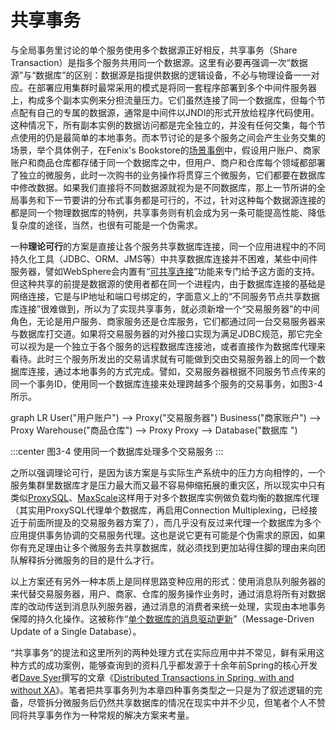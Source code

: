 # 共享事务

与全局事务里讨论的单个服务使用多个数据源正好相反，共享事务（Share Transaction）是指多个服务共用同一个数据源。这里有必要再强调一次“数据源”与“数据库”的区别：数据源是指提供数据的逻辑设备，不必与物理设备一一对应。在部署应用集群时最常采用的模式是将同一套程序部署到多个中间件服务器上，构成多个副本实例来分担流量压力。它们虽然连接了同一个数据库，但每个节点配有自己的专属的数据源，通常是中间件以JNDI的形式开放给程序代码使用。这种情况下，所有副本实例的数据访问都是完全独立的，并没有任何交集，每个节点使用的仍是最简单的本地事务。而本节讨论的是多个服务之间会产生业务交集的场景，举个具体例子，在Fenix's Bookstore的[场景事例](/architect-perspective/general-architecture/transaction/)中，假设用户账户、商家账户和商品仓库都存储于同一个数据库之中，但用户、商户和仓库每个领域都部署了独立的微服务，此时一次购书的业务操作将贯穿三个微服务，它们都要在数据库中修改数据。如果我们直接将不同数据源就视为是不同数据库，那上一节所讲的全局事务和下一节要讲的分布式事务都是可行的，不过，针对这种每个数据源连接的都是同一个物理数据库的特例，共享事务则有机会成为另一条可能提高性能、降低复杂度的途径，当然，也很有可能是一个伪需求。

一种**理论可行**的方案是直接让各个服务共享数据库连接，同一个应用进程中的不同持久化工具（JDBC、ORM、JMS等）中共享数据库连接并不困难，某些中间件服务器，譬如WebSphere会内置有“[可共享连接](https://www.ibm.com/support/knowledgecenter/zh/SSAW57_8.5.5/com.ibm.websphere.nd.multiplatform.doc/ae/cdat_conshrnon.html)”功能来专门给予这方面的支持。但这种共享的前提是数据源的使用者都在同一个进程内，由于数据库连接的基础是网络连接，它是与IP地址和端口号绑定的，字面意义上的“不同服务节点共享数据库连接”很难做到，所以为了实现共享事务，就必须新增一个“交易服务器”的中间角色，无论是用户服务、商家服务还是仓库服务，它们都通过同一台交易服务器来与数据库打交道。如果将交易服务器的对外接口实现为满足JDBC规范，那它完全可以视为是一个独立于各个服务的远程数据库连接池，或者直接作为数据库代理来看待。此时三个服务所发出的交易请求就有可能做到交由交易服务器上的同一个数据库连接，通过本地事务的方式完成。譬如，交易服务器根据不同服务节点传来的同一个事务ID，使用同一个数据库连接来处理跨越多个服务的交易事务，如图3-4所示。

<mermaid style="margin: -15px 0 -40px 0">
graph LR
	User("用户账户") --> Proxy("交易服务器") 
	Business("商家账户") --> Proxy
	Warehouse("商品仓库") --> Proxy
	Proxy --> Database("数据库 ")
</mermaid>

:::center
图3-4 使用同一个数据库处理多个交易服务
:::

之所以强调理论可行，是因为该方案是与实际生产系统中的压力方向相悖的，一个服务集群里数据库才是压力最大而又最不容易伸缩拓展的重灾区，所以现实中只有类似[ProxySQL](https://www.proxysql.com/)、[MaxScale](https://mariadb.com/kb/en/maxscale/)这样用于对多个数据库实例做负载均衡的数据库代理（其实用ProxySQL代理单个数据库，再启用Connection Multiplexing，已经接近于前面所提及的交易服务器方案了），而几乎没有反过来代理一个数据库为多个应用提供事务协调的交易服务代理。这也是说它更有可能是个伪需求的原因，如果你有充足理由让多个微服务去共享数据库，就必须找到更加站得住脚的理由来向团队解释拆分微服务的目的是什么才行。

以上方案还有另外一种本质上是同样思路变种应用的形式：使用消息队列服务器的来代替交易服务器，用户、商家、仓库的服务操作业务时，通过消息将所有对数据库的改动传送到消息队列服务器，通过消息的消费者来统一处理，实现由本地事务保障的持久化操作。这被称作“[单个数据库的消息驱动更新](https://www.infoworld.com/article/2077963/distributed-transactions-in-spring--with-and-without-xa.html)”（Message-Driven Update of a Single Database）。

“共享事务”的提法和这里所列的两种处理方式在实际应用中并不常见，鲜有采用这种方式的成功案例，能够查询到的资料几乎都发源于十余年前Spring的核心开发者[Dave Syer](https://spring.io/team/dsyer)撰写的文章《[Distributed Transactions in Spring, with and without XA](https://www.infoworld.com/article/2077963/distributed-transactions-in-spring--with-and-without-xa.html)》。笔者把共享事务列为本章四种事务类型之一只是为了叙述逻辑的完备，尽管拆分微服务后仍然共享数据库的情况在现实中并不少见，但笔者个人不赞同将共享事务作为一种常规的解决方案来考量。

